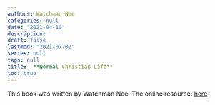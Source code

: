 ```yaml
---
authors: Watchman Nee
categories: null
date: "2021-04-10"
description: 
draft: false
lastmod: "2021-07-02"
series: null
tags: null
title:  **Normal Christian Life**
toc: true
---
```


This book was written by Watchman Nee. The online resource: <a href = "https://www.tochrist.org/Doc/Books/Watchman%20Nee/The%20Normal%20Christian%20Life.pdf">here</a>